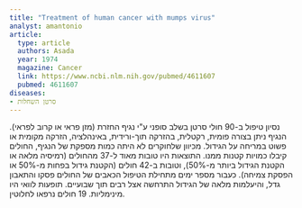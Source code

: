 ```yaml
---
title: "Treatment of human cancer with mumps virus"
analyst: amantonio
article:
  type: article
  authors: Asada
  year: 1974
  magazine: Cancer
  link: https://www.ncbi.nlm.nih.gov/pubmed/4611607
  pubmed: 4611607
diseases:
- סרטן השחלות
---
```


נסיון טיפול ב-90 חולי סרטן בשלב סופני ע"י נגיף החזרת (מזן פראי או קרוב לפראי). הנגיף ניתן בצורה פומית, רקטלית, בהזרקה תוך-ורידית, באינהלציה, הזרקה מקומית או פשוט במריחה על הגידול. מכיוון שלחוקרים לא היתה כמות מספקת של הנגיף, החולים קיבלו כמויות קטנות ממנו.
התוצאות היו טובות מאוד ל-37 מהחולים (רמיסיה מלאה או הקטנת הגידול ביותר מ-50%), וטובות ב-42 חולים (הקטנת גידול בפחות מ-50% או הפסקת צמיחה). כעבור מספר ימים מתחילת הטיפול הכאבים של החולים פסקו והתאבון גדל, והיעלמות מלאה של הגידול התרחשה אצל רבים תוך שבועיים. תופעות לוואי היו מינימליות. 19 חולים נרפאו לחלוטין.
